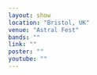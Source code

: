 ```yaml
---
layout: show
location: "Bristol, UK"
venue: "Astral Fest"
bands: ""
link: ""
poster: ""
youtube: ""
---
```



